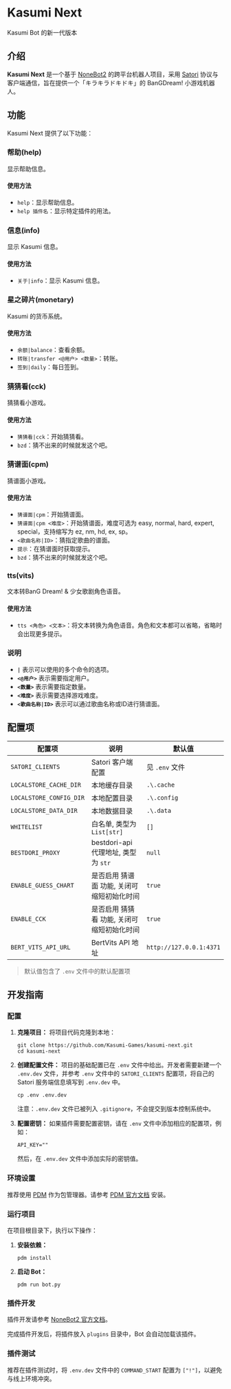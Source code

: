# Kasumi Next
Kasumi Bot 的新一代版本

## 介绍
**Kasumi Next** 是一个基于 [NoneBot2](https://github.com/nonebot/nonebot2) 的跨平台机器人项目，采用 [Satori](https://satori.js.org/zh-CN/) 协议与客户端通信，旨在提供一个「キラキラドキドキ」的 BanGDream! 小游戏机器人。

## 功能
Kasumi Next 提供了以下功能：

### 帮助(help)
显示帮助信息。

#### 使用方法
- `help`：显示帮助信息。
- `help 插件名`：显示特定插件的用法。

### 信息(info)
显示 Kasumi 信息。

#### 使用方法
- `关于|info`：显示 Kasumi 信息。

### 星之碎片(monetary)
Kasumi 的货币系统。

#### 使用方法
- `余额|balance`：查看余额。
- `转账|transfer <@用户> <数量>`：转账。
- `签到|daily`：每日签到。

### 猜猜看(cck)
猜猜看小游戏。

#### 使用方法
- `猜猜看|cck`：开始猜猜看。
- `bzd`：猜不出来的时候就发这个吧。

### 猜谱面(cpm)
猜谱面小游戏。

#### 使用方法
- `猜谱面|cpm`：开始猜谱面。
- `猜谱面|cpm <难度>`：开始猜谱面，难度可选为 easy, normal, hard, expert, special，支持缩写为 ez, nm, hd, ex, sp。
- `<歌曲名称|ID>`：猜指定歌曲的谱面。
- `提示`：在猜谱面时获取提示。
- `bzd`：猜不出来的时候就发这个吧。

### tts(vits)
文本转BanG Dream! & 少女歌剧角色语音。

#### 使用方法
- `tts <角色> <文本>`：将文本转换为角色语音。角色和文本都可以省略，省略时会出现更多提示。

### 说明
- **`|`** 表示可以使用的多个命令的选项。 
- **`<@用户>`** 表示需要指定用户。
- **`<数量>`** 表示需要指定数量。
- **`<难度>`** 表示需要选择游戏难度。
- **`<歌曲名称|ID>`** 表示可以通过歌曲名称或ID进行猜谱面。

## 配置项
| 配置项 | 说明 | 默认值 |
| --- | --- | --- |
| `SATORI_CLIENTS` | Satori 客户端配置 | 见 `.env` 文件 |
| `LOCALSTORE_CACHE_DIR` | 本地缓存目录 | `.\.cache` |
| `LOCALSTORE_CONFIG_DIR` | 本地配置目录 | `.\.config` |
| `LOCALSTORE_DATA_DIR` | 本地数据目录 | `.\.data` |
| `WHITELIST` | 白名单, 类型为 `List[str]` | `[]` |
| `BESTDORI_PROXY` | bestdori-api 代理地址, 类型为 `str` | `null` |  
| `ENABLE_GUESS_CHART` | 是否启用 猜谱面 功能, 关闭可缩短初始化时间 | `true` |
| `ENABLE_CCK` | 是否启用 猜猜看 功能, 关闭可缩短初始化时间 | `true` |
| `BERT_VITS_API_URL` | BertVits API 地址 | `http://127.0.0.1:4371` |

> 默认值包含了 `.env` 文件中的默认配置项

## 开发指南

### 配置

1. **克隆项目：**
   将项目代码克隆到本地：
   ```shell
   git clone https://github.com/Kasumi-Games/kasumi-next.git
   cd kasumi-next
   ```

2. **创建配置文件：**
   项目的基础配置已在 `.env` 文件中给出。开发者需要新建一个 `.env.dev` 文件，并参考 `.env` 文件中的 `SATORI_CLIENTS` 配置项，将自己的 Satori 服务端信息填写到 `.env.dev` 中。
   ```shell
   cp .env .env.dev
   ```
   注意：`.env.dev` 文件已被列入 `.gitignore`，不会提交到版本控制系统中。

3. **配置密钥：**
   如果插件需要配置密钥，请在 `.env` 文件中添加相应的配置项，例如：
   ```env
   API_KEY=""
   ```
   然后，在 `.env.dev` 文件中添加实际的密钥值。

### 环境设置

推荐使用 [PDM](https://pdm-project.org/) 作为包管理器。请参考 [PDM 官方文档](https://pdm-project.org/en/latest/#installation) 安装。

### 运行项目

在项目根目录下，执行以下操作：

1. **安装依赖：**
   ```shell
   pdm install
   ```

2. **启动 Bot：**
   ```shell
   pdm run bot.py
   ```

### 插件开发

插件开发请参考 [NoneBot2 官方文档](https://nonebot.dev/docs/next/tutorial/matcher)。

完成插件开发后，将插件放入 `plugins` 目录中，Bot 会自动加载该插件。

### 插件测试

推荐在插件测试时，将 `.env.dev` 文件中的 `COMMAND_START` 配置为 `["!"]`，以避免与线上环境冲突。
